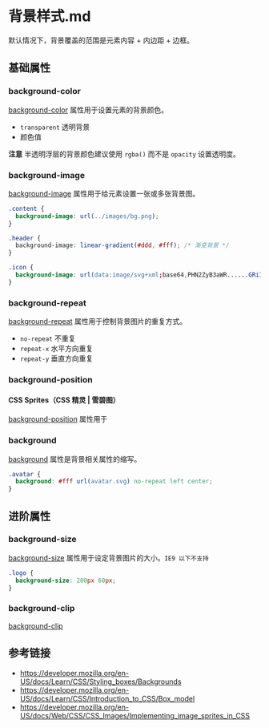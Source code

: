 # 背景样式.md

默认情况下，背景覆盖的范围是元素内容 + 内边距 + 边框。

## 基础属性

### background-color
[background-color](https://developer.mozilla.org/en-US/docs/Web/CSS/background-color) 属性用于设置元素的背景颜色。
* `transparent` 透明背景
* 颜色值

**注意** 半透明浮层的背景颜色建议使用 `rgba()` 而不是 `opacity` 设置透明度。

### background-image
[background-image](https://developer.mozilla.org/en-US/docs/Web/CSS/background-image) 属性用于给元素设置一张或多张背景图。
```css
.content {
  background-image: url(../images/bg.png);
}
```
```css
.header {
  background-image: linear-gradient(#ddd, #fff); /* 渐变背景 */
}
```
```css
.icon {
  background-image: url(data:image/svg+xml;base64,PHN2ZyB3aWR......GRiIvPjwvZz48L3N2Zz4=);
}
```

### background-repeat
[background-repeat](https://developer.mozilla.org/en-US/docs/Web/CSS/background-repeat) 属性用于控制背景图片的重复方式。
* `no-repeat` 不重复
* `repeat-x` 水平方向重复
* `repeat-y` 垂直方向重复

### background-position

#### CSS Sprites（CSS 精灵 | 雪碧图）
[background-position](https://developer.mozilla.org/en-US/docs/Web/CSS/background-position) 属性用于

### background
[background](https://developer.mozilla.org/en-US/docs/Web/CSS/background) 属性是背景相关属性的缩写。
```css
.avatar {
  background: #fff url(avatar.svg) no-repeat left center;
}
```

## 进阶属性
### background-size
[background-size](https://developer.mozilla.org/en-US/docs/Web/CSS/background-size) 属性用于设定背景图片的大小。`IE9 以下不支持`
```css
.logo {
  background-size: 200px 60px;
}
```

### background-clip
[background-clip](https://developer.mozilla.org/en-US/docs/Web/CSS/background-clip)

## 参考链接
* https://developer.mozilla.org/en-US/docs/Learn/CSS/Styling_boxes/Backgrounds
* https://developer.mozilla.org/en-US/docs/Learn/CSS/Introduction_to_CSS/Box_model
* https://developer.mozilla.org/en-US/docs/Web/CSS/CSS_Images/Implementing_image_sprites_in_CSS
